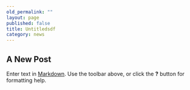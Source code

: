 ```yaml
---
old_permalink: ""
layout: page
published: false
title: Untitledsdf
category: news
---
```


## A New Post

Enter text in [Markdown](http://daringfireball.net/projects/markdown/). Use the toolbar above, or click the **?** button for formatting help.

